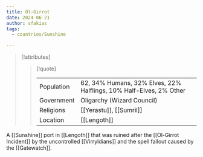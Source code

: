 ```yaml
---
title: Ol-Girrot
date: 2024-06-21
author: sfakias
tags:
  - countries/Sunshine

---
```

> [!attributes]
> 
> > [!quote]
> >
> > | | |
> > | --- | --- |
> > | Population | 62, 34% Humans, 32% Elves, 22% Halflings, 10% Half-Elves, 2% Other |
> > | Government | Oligarchy (Wizard Council) |
> > | Religions | [[Yerastu]], [[Sumril]] |
> > | Location | [[Lengoth]] |

A [[Sunshine]] port in [[Lengoth]] that was ruined after the [[Ol-Girrot Incident]] by the uncontrolled [[Virryldians]] and the spell fallout caused by the [[Gatewatch]].